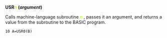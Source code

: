 **USR<span style="color:#AAFF00;">*n*</span> (*argument*)**

Calls machine-language subroutine <span style="color:#AAFF00;">*n*</span> , passes it an argument, and returns a value from the subroutine to the BASIC program.

```ecb2
10 A=USR0(B)
```
